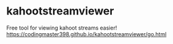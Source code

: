 # kahootstreamviewer
Free tool for viewing kahoot streams easier!
https://codingmaster398.github.io/kahootstreamviewer/go.html
